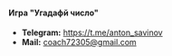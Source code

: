 ﻿#### **Игра "Угадафй число"**



* **Telegram:** https://t.me/anton_savinov
* **Mail:** coach72305@gmail.com
